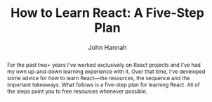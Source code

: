 ---
sections: [reactjs]
link: https://www.lullabot.com/articles/how-to-learn-react
title: "How to Learn React: A Five-Step Plan"
author: "John Hannah"
publishedAt: 2017-07-10T00:00:00.000Z
type: [article]
topics: [get_started]
suggestedBy: [andreamangano]
createdAt: 2018-03-20T22:49:42.207Z
reference: aHR0cHM6Ly93d3cubHVsbGFib3QuY29tL2FydGljbGVzL2hvdy10by1sZWFybi1yZWFjdA
slug: how-to-learn-react-a-fivestep-plan-by-john-hannah
abstract: "For the past two+ years I've worked exclusively on React projects and I've had my own up-and-down learning experience with it. Over that time, I've developed some advice for how to learn React—the resources, the sequence and the important takeaways. What follows is a five-step plan for learning React. All of the steps point you to free resources whenever possible."
---
